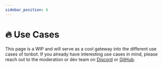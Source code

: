 ```yaml
---
sidebar_position: 6
---
```


# 🔥 Use Cases

This page is a WIP and will serve as a cool gateway into the different use cases of tonbot.
If you already have interesting use cases in mind, please reach out to the moderation or dev team
on [Discord](https://discord.gg/jdSBAnmdnY) or [GitHub](https://github.com/reworkd/tonbot).
